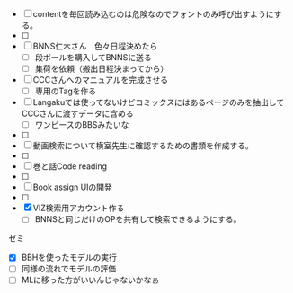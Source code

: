 - [ ] contentを毎回読み込むのは危険なのでフォントのみ呼び出すようにする。
- [ ] 
- [ ] BNNS仁木さん　色々日程決めたら
	- [ ] 段ボールを購入してBNNSに送る
	- [ ] 集荷を依頼（搬出日程決まってから）
- [ ] CCCさんへのマニュアルを完成させる
	- [ ] 専用のTagを作る
- [ ] Langakuでは使ってないけどコミックスにはあるページのみを抽出してCCCさんに渡すデータに含める
	- [ ] ワンピースのBBSみたいな
- [ ] 
- [ ] 動画検索について横室先生に確認するための書類を作成する。
- [ ] 
- [ ] 巻と話Code reading
- [ ] 
- [ ] Book assign UIの開発
- [ ] 
- [x] VIZ検索用アカウント作る
	- [ ]  BNNSと同じだけのOPを共有して検索できるようにする。

ゼミ
- [x] BBHを使ったモデルの実行
- [ ] 同様の流れでモデルの評価
- [ ] MLに移った方がいいんじゃないかなぁ